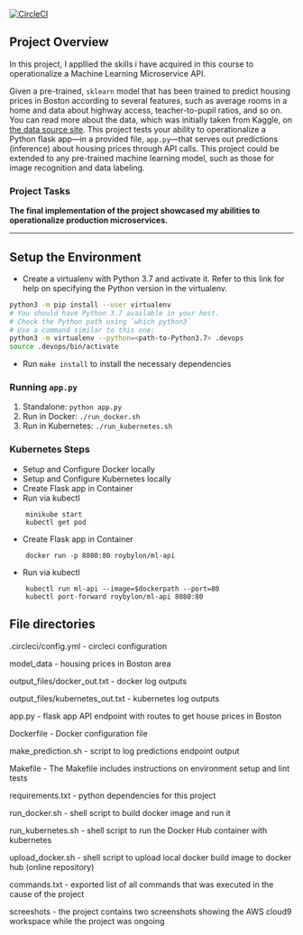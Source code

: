 [![CircleCI](https://dl.circleci.com/status-badge/img/gh/roybylon/project-ml-microservice-kubernetes/tree/main.svg?style=svg)](https://dl.circleci.com/status-badge/redirect/gh/roybylon/project-ml-microservice-kubernetes/tree/main)

## Project Overview

In this project, I appllied the skills i have acquired in this course to operationalize a Machine Learning Microservice API. 

Given a pre-trained, `sklearn` model that has been trained to predict housing prices in Boston according to several features, such as average rooms in a home and data about highway access, teacher-to-pupil ratios, and so on. You can read more about the data, which was initially taken from Kaggle, on [the data source site](https://www.kaggle.com/c/boston-housing). This project tests your ability to operationalize a Python flask app—in a provided file, `app.py`—that serves out predictions (inference) about housing prices through API calls. This project could be extended to any pre-trained machine learning model, such as those for image recognition and data labeling.

### Project Tasks

**The final implementation of the project showcased my abilities to operationalize production microservices.**

---

## Setup the Environment

* Create a virtualenv with Python 3.7 and activate it. Refer to this link for help on specifying the Python version in the virtualenv. 
```bash
python3 -m pip install --user virtualenv
# You should have Python 3.7 available in your host. 
# Check the Python path using `which python3`
# Use a command similar to this one:
python3 -m virtualenv --python=<path-to-Python3.7> .devops
source .devops/bin/activate
```
* Run `make install` to install the necessary dependencies

### Running `app.py`

1. Standalone:  `python app.py`
2. Run in Docker:  `./run_docker.sh`
3. Run in Kubernetes:  `./run_kubernetes.sh`

### Kubernetes Steps

* Setup and Configure Docker locally
* Setup and Configure Kubernetes locally
* Create Flask app in Container
* Run via kubectl
```
    minikube start
    kubectl get pod
```

* Create Flask app in Container
```
    docker run -p 8080:80 roybylon/ml-api
```
* Run via kubectl
```
    kubectl run ml-api --image=$dockerpath --port=80
    kubectl port-forward roybylon/ml-api 8080:80
```    
 

## File directories

.circleci/config.yml - circleci configuration

model_data -  housing prices in Boston area

output_files/docker_out.txt - docker log outputs

output_files/kubernetes_out.txt - kubernetes log outputs

app.py - flask app API endpoint with routes to get house prices in Boston

Dockerfile - Docker configuration file

make_prediction.sh - script to log predictions endpoint output

Makefile - The Makefile includes instructions on environment setup and lint tests

requirements.txt - python dependencies for this project

run_docker.sh - shell script to build docker image and run it

run_kubernetes.sh - shell script to run the Docker Hub container with kubernetes

upload_docker.sh - shell script to upload local docker build image to docker hub (online repository)

commands.txt - exported list of all commands that was executed in the cause of the project

screeshots - the project contains two screenshots showing the AWS cloud9 workspace while the project was ongoing

